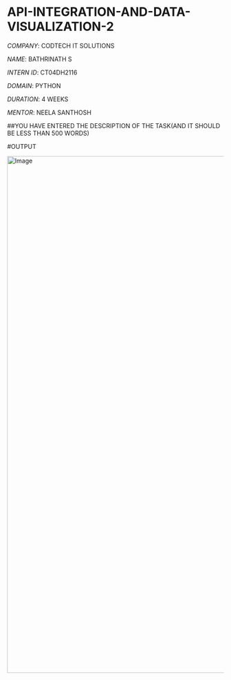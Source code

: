 # API-INTEGRATION-AND-DATA-VISUALIZATION-2

*COMPANY*: CODTECH IT SOLUTIONS

*NAME*: BATHRINATH S

*INTERN ID*: CT04DH2116

*DOMAIN*: PYTHON

*DURATION*: 4 WEEKS

*MENTOR*: NEELA SANTHOSH 

##YOU HAVE ENTERED THE DESCRIPTION OF THE TASK(AND IT SHOULD BE LESS THAN 500 WORDS)

#OUTPUT 

<img width="1920" height="1200" alt="Image" src="https://github.com/user-attachments/assets/0a1e06bd-72bc-46ba-93f3-a94274b23fa3" />

